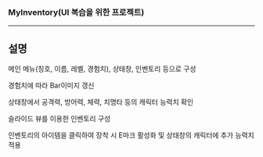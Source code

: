 ### MyInventory(UI 복습을 위한 프로젝트)
---

## 설명

메인 메뉴(칭호, 이름, 레벨, 경험치), 상태창, 인벤토리 등으로 구성

경험치에 따라 Bar이미지 갱신

상태창에서 공격력, 방어력, 체력, 치명타 등의 캐릭터 능력치 확인

슬라이드 뷰를 이용한 인벤토리 구성

인벤토리의 아이템을 클릭하여 장착 시 E마크 활성화 및 상태창의 캐릭터에 추가 능력치 적용
